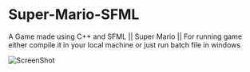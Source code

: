 # Super-Mario-SFML

A Game made using C++ and SFML || 
Super Mario || 
For running game either compile it in your local machine or just run batch file in windows

![ScreenShot](https://user-images.githubusercontent.com/86537681/163735681-fc953960-0b36-467e-8fd4-53ee3d2e2b5e.png)
